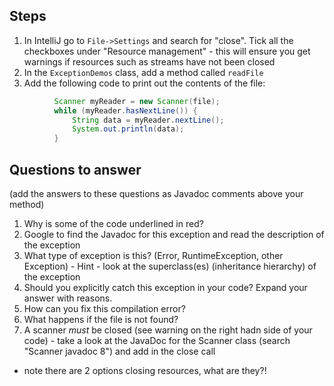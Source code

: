 ## Steps

  1. In IntelliJ go to `File->Settings` and search for "close". Tick all the checkboxes under "Resource management" - this will ensure you get warnings if resources such as streams have not been closed
  1. In the `ExceptionDemos` class, add a method called `readFile`
  1. Add the following code to print out the contents of the file:
  ```java
            Scanner myReader = new Scanner(file);
            while (myReader.hasNextLine()) {
                String data = myReader.nextLine();
                System.out.println(data);
            }
  ```

## Questions to answer
(add the answers to these questions as Javadoc comments above your method)
  1. Why is some of the code underlined in red?
  1. Google to find the Javadoc for this exception and read the description of the exception
  1. What type of exception is this? (Error, RuntimeException, other Exception) - Hint - look at the superclass(es) (inheritance hierarchy) of the exception
  1. Should you explicitly catch this exception in your code? Expand your answer with reasons.  
  1. How can you fix this compilation error?
  1. What happens if the file is not found?
  1. A scanner *must* be closed (see warning on the right hadn side of your code) - take a look at the JavaDoc for the Scanner class (search "Scanner javadoc 8") and add in the close call
  - note there are 2 options closing resources, what are they?!
